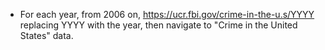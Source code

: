 

* For each year, from 2006 on, https://ucr.fbi.gov/crime-in-the-u.s/YYYY replacing YYYY with the year, then navigate to "Crime in the United States" data.